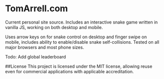 # TomArrell.com
Current personal site source. Includes an interactive snake game written in vanilla JS, working on both desktop and mobile.

Uses arrow keys on for snake control on desktop and finger swipe on mobile, includes ability to enable/disable snake self-collisions. Tested on all major browsers and most phone sizes.

Todo:
Add  global leaderboard

##License
This project is licensed under the MIT license, allowing reuse even for commercial applications with applicable accreditation.
